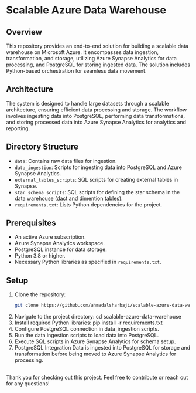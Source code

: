 # Scalable Azure Data Warehouse

## Overview

This repository provides an end-to-end solution for building a scalable data warehouse on Microsoft Azure. It encompasses data ingestion, transformation, and storage, utilizing Azure Synapse Analytics for data processing, and PostgreSQL for storing ingested data. The solution includes Python-based orchestration for seamless data movement.

## Architecture

The system is designed to handle large datasets through a scalable architecture, ensuring efficient data processing and storage. The workflow involves ingesting data into PostgreSQL, performing data transformations, and storing processed data into Azure Synapse Analytics for analytics and reporting.

## Directory Structure

- `data`: Contains raw data files for ingestion.
- `data_ingestion`: Scripts for ingesting data into PostgreSQL and Azure Synapse Analytics.
- `external_tables_scripts`: SQL scripts for creating external tables in Synapse.
- `star_schema_scripts`: SQL scripts for defining the star schema in the data warehouse (dact and dimention tables).
- `requirements.txt`: Lists Python dependencies for the project.

## Prerequisites

- An active Azure subscription.
- Azure Synapse Analytics workspace.
- PostgreSQL instance for data storage.
- Python 3.8 or higher.
- Necessary Python libraries as specified in `requirements.txt`.

## Setup

1. Clone the repository:
   ```bash
   git clone https://github.com/ahmadalsharbaji/scalable-azure-data-warehouse.git
2. Navigate to the project directory:
   cd scalable-azure-data-warehouse
3. Install required Python libraries:
   pip install -r requirements.txt
4. Configure PostgreSQL connection in data_ingestion scripts.
5. Run the data ingestion scripts to load data into PostgreSQL.
6. Execute SQL scripts in Azure Synapse Analytics for schema setup.
7. PostgreSQL Integration
Data is ingested into PostgreSQL for storage and transformation before being moved to Azure Synapse Analytics for processing.

##
Thank you for checking out this project. Feel free to contribute or reach out for any questions!
